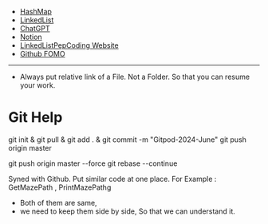 - [HashMap](src/f1_HashMap/_HashMap.java)
- [LinkedList](src/e2_LinkedList/_LinkedListBasic.java)
- [ChatGPT](https://chatgpt.com/)
- [Notion](https://www.notion.so/nishant1/ddebaa3bfa8c48068fb88cdd61954281?v=7f987994bb9f4482bc810694b15c11c9)
- [LinkedListPepCoding Website](https://web.archive.org/web/20231211092439/https://www.pepcoding.com/resources/online-java-foundation/linked-lists)
- [Github FOMO](https://github.com/nishantunderstand/SumitMalikPepCodingL1/commits/master/)
---
- Always put relative link of a File. 
Not a Folder. 
So that you can resume your work.



# Git Help
git init & git pull & git add . & git commit -m "Gitpod-2024-June" 
git push origin master 

git push origin master --force
git rebase --continue






Syned with Github.
	Put similar code at one place.
For Example :
GetMazePath , PrintMazePathg
- Both of them are same,
- we need to keep them side by side, So that we can understand it.